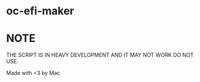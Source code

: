 # oc-efi-maker

# NOTE
THE SCRIPT IS IN HEAVY DEVELOPMENT AND IT MAY NOT WORK
DO NOT USE.


Made with <3 by Mac
